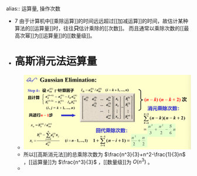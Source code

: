 alias:: 运算量, 操作次数

- 7 由于计算机中[[乘除运算]]的时间远远超过[[加减运算]]的时间，故估计某种算法的[[运算量]]时，往往**只**估计乘除的[[次数]]。
  而且通常以乘除次数的[[最高次幂]]为[[运算量]]的[[数量级]]。
- # 高斯消元法运算量
	- ![image.png](../assets/image_1701684648502_0.png)
	- 所以[[高斯消元法]]的总乘除次数为 $\frac{n^3}{3}+n^2-\frac{1}{3}n$ ，[[运算量]]为 $\frac{n^3}{3}$ ，[[数量级]]为 $O(n^3)$ 。
	-